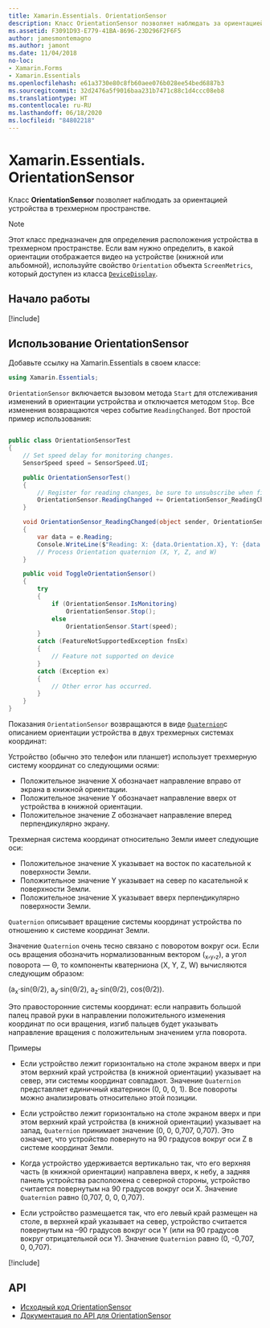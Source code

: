 ```yaml
---
title: Xamarin.Essentials. OrientationSensor
description: Класс OrientationSensor позволяет наблюдать за ориентацией устройства в трехмерном пространстве.
ms.assetid: F3091D93-E779-41BA-8696-23D296F2F6F5
author: jamesmontemagno
ms.author: jamont
ms.date: 11/04/2018
no-loc:
- Xamarin.Forms
- Xamarin.Essentials
ms.openlocfilehash: e61a3730e80c8fb60aee076b028ee54bed6887b3
ms.sourcegitcommit: 32d2476a5f9016baa231b7471c88c1d4ccc08eb8
ms.translationtype: HT
ms.contentlocale: ru-RU
ms.lasthandoff: 06/18/2020
ms.locfileid: "84802218"
---
```

# <a name="xamarinessentials-orientationsensor"></a>Xamarin.Essentials. OrientationSensor

Класс **OrientationSensor** позволяет наблюдать за ориентацией устройства в трехмерном пространстве.

> [!NOTE]
> Этот класс предназначен для определения расположения устройства в трехмерном пространстве. Если вам нужно определить, в какой ориентации отображается видео на устройстве (книжной или альбомной), используйте свойство `Orientation` объекта `ScreenMetrics`, который доступен из класса [`DeviceDisplay`](device-display.md).

## <a name="get-started"></a>Начало работы

[!include[](~/essentials/includes/get-started.md)]

## <a name="using-orientationsensor"></a>Использование OrientationSensor

Добавьте ссылку на Xamarin.Essentials в своем классе:

```csharp
using Xamarin.Essentials;
```

`OrientationSensor` включается вызовом метода `Start` для отслеживания изменений в ориентации устройства и отключается методом `Stop`. Все изменения возвращаются через событие `ReadingChanged`. Вот простой пример использования:

```csharp

public class OrientationSensorTest
{
    // Set speed delay for monitoring changes.
    SensorSpeed speed = SensorSpeed.UI;

    public OrientationSensorTest()
    {
        // Register for reading changes, be sure to unsubscribe when finished
        OrientationSensor.ReadingChanged += OrientationSensor_ReadingChanged;
    }

    void OrientationSensor_ReadingChanged(object sender, OrientationSensorChangedEventArgs e)
    {
        var data = e.Reading;
        Console.WriteLine($"Reading: X: {data.Orientation.X}, Y: {data.Orientation.Y}, Z: {data.Orientation.Z}, W: {data.Orientation.W}");
        // Process Orientation quaternion (X, Y, Z, and W)
    }

    public void ToggleOrientationSensor()
    {
        try
        {
            if (OrientationSensor.IsMonitoring)
                OrientationSensor.Stop();
            else
                OrientationSensor.Start(speed);
        }
        catch (FeatureNotSupportedException fnsEx)
        {
            // Feature not supported on device
        }
        catch (Exception ex)
        {
            // Other error has occurred.
        }
    }
}
```

Показания `OrientationSensor` возвращаются в виде [`Quaternion`](xref:System.Numerics.Quaternion)с описанием ориентации устройства в двух трехмерных системах координат:

Устройство (обычно это телефон или планшет) использует трехмерную систему координат со следующими осями:

- Положительное значение X обозначает направление вправо от экрана в книжной ориентации.
- Положительное значение Y обозначает направление вверх от устройства в книжной ориентации.
- Положительное значение Z обозначает направление вперед перпендикулярно экрану.

Трехмерная система координат относительно Земли имеет следующие оси:

- Положительное значение X указывает на восток по касательной к поверхности Земли.
- Положительное значение Y указывает на север по касательной к поверхности Земли.
- Положительное значение X указывает вверх перпендикулярно поверхности Земли.

`Quaternion` описывает вращение системы координат устройства по отношению к системе координат Земли.

Значение `Quaternion` очень тесно связано с поворотом вокруг оси. Если ось вращения обозначить нормализованным вектором (<sub>x</sub>,<sub>y</sub>,<sub>z</sub>), а угол поворота — Θ, то компоненты кватерниона (X, Y, Z, W) вычисляются следующим образом:

(a<sub>x</sub>·sin(Θ/2), a<sub>y</sub>·sin(Θ/2), a<sub>z</sub>·sin(Θ/2), cos(Θ/2)).

Это правосторонние системы координат: если направить большой палец правой руки в направлении положительного изменения координат по оси вращения, изгиб пальцев будет указывать направление вращения с положительным значением угла поворота.

Примеры

- Если устройство лежит горизонтально на столе экраном вверх и при этом верхний край устройства (в книжной ориентации) указывает на север, эти системы координат совпадают. Значение `Quaternion` представляет единичный кватернион (0, 0, 0, 1). Все повороты можно анализировать относительно этой позиции.

- Если устройство лежит горизонтально на столе экраном вверх и при этом верхний край устройства (в книжной ориентации) указывает на запад, `Quaternion` принимает значение (0, 0, 0,707, 0,707). Это означает, что устройство повернуто на 90 градусов вокруг оси Z в системе координат Земли.

- Когда устройство удерживается вертикально так, что его верхняя часть (в книжной ориентации) направлена вверх, к небу, а задняя панель устройства расположена с северной стороны, устройство считается повернутым на 90 градусов вокруг оси X. Значение `Quaternion` равно (0,707, 0, 0, 0,707).

- Если устройство размещается так, что его левый край размещен на столе, в верхней край указывает на север, устройство считается повернутым на &ndash;90 градусов вокруг оси Y (или на 90 градусов вокруг отрицательной оси Y). Значение `Quaternion` равно (0, -0,707, 0, 0,707).

[!include[](~/essentials/includes/sensor-speed.md)]

## <a name="api"></a>API

- [Исходный код OrientationSensor](https://github.com/xamarin/Essentials/tree/main/Xamarin.Essentials/OrientationSensor)
- [Документация по API для OrientationSensor](xref:Xamarin.Essentials.OrientationSensor)
